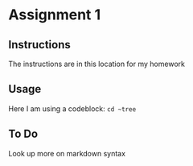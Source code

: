 # Assignment 1
## Instructions 
The instructions are in this location for my homework 
## Usage
Here I am using a codeblock: 
```cd ~tree```
## To Do 
Look up more on markdown syntax 

